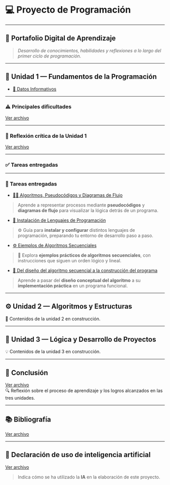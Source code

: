 # 💻 Proyecto de Programación

---

## 📂 Portafolio Digital de Aprendizaje
> _Desarrollo de conocimientos, habilidades y reflexiones a lo largo del primer ciclo de programación._

---

## 🧩 Unidad 1 — Fundamentos de la Programación

- [🪪 Datos Informativos](https://github.com/eduardo2006soto-dot/Teoria-de-la-programacion/blob/main/datos.md)

---

### ⚠️ Principales dificultades
[Ver archivo](difi.md)

---

### 💭 Reflexión crítica de la Unidad 1
[Ver archivo](refle.md)

---

### ✅ Tareas entregadas

---

### 📌 Tareas entregadas

- [👨‍💻 Algoritmos, Pseudocódigos y Diagramas de Flujo](pseint.md)  
> Aprende a representar procesos mediante **pseudocódigos** y **diagramas de flujo** para visualizar la lógica detrás de un programa.

- [💾 Instalación de Lenguajes de Programación](https://drive.google.com/file/d/1w-tCCh9ajlAPNpUi0yuWYXKwM3JhhbpX/view?usp=drive_link)  
> ⚙️ Guía para **instalar y configurar** distintos lenguajes de programación, preparando tu entorno de desarrollo paso a paso.

- [⚙️ Ejemplos de Algoritmos Secuenciales](https://drive.google.com/file/d/1WsBtT4ZmZ25wRFXb1dbXv-BWMV7hBf7_/view?usp=drive_link)  
> 🚀 Explora **ejemplos prácticos de algoritmos secuenciales**, con instrucciones que siguen un orden lógico y lineal.

- [🧩 Del diseño del algoritmo secuencial a la construcción del programa](https://drive.google.com/file/d/1Jgul9ha_nW0nr3998cgSL88apyoPR0yH/view?usp=drive_link)  
> Aprende a pasar del **diseño conceptual del algoritmo** a su **implementación práctica** en un programa funcional.

---

## ⚙️ Unidad 2 — Algoritmos y Estructuras
🧮 Contenidos de la unidad 2 en construcción.

---

## 🧠 Unidad 3 — Lógica y Desarrollo de Proyectos
💡 Contenidos de la unidad 3 en construcción.

---

## 🧾 Conclusión
[Ver archivo](Conclusion1.md)  
🔍 Reflexión sobre el proceso de aprendizaje y los logros alcanzados en las tres unidades.

---

## 📚 Bibliografía
[Ver archivo](biblio.md) 

---

## 🤖 Declaración de uso de inteligencia artificial
[Ver archivo](ia.md)  
> Indica cómo se ha utilizado la **IA** en la elaboración de este proyecto.
